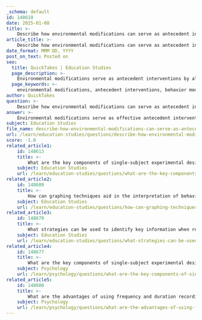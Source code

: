 ```yaml
---
_schema: default
id: 148610
date: 2025-01-08
title: >-
    Describe how environmental modifications can serve as antecedent interventions in behavior modification.
article_title: >-
    Describe how environmental modifications can serve as antecedent interventions in behavior modification.
date_format: MMM DD, YYYY
post_on_text: Posted on
seo:
  title: QuickTakes | Education Studies
  page_description: >-
    Environmental modifications serve as antecedent interventions by altering contexts to prevent undesirable behaviors and promote desirable ones. This proactive strategy enhances positive behavior and creates supportive environments for learning and development.
  page_keywords: >-
    environmental modifications, antecedent interventions, behavior modification, physical environment changes, visual supports, access to reinforcers, social environment adjustments, proactive approach, behavior prevention, educational settings, clinical environments, positive behavior support
author: QuickTakes
question: >-
    Describe how environmental modifications can serve as antecedent interventions in behavior modification.
answer: >-
    Environmental modifications serve as effective antecedent interventions in behavior modification by altering the context or conditions in which behaviors occur, thereby influencing the likelihood of those behaviors. Here’s how these modifications can be implemented and their impact on behavior:\n\n1. **Definition of Antecedent Interventions**: Antecedent interventions are strategies that modify the environment or context before a behavior occurs, aiming to prevent undesirable behaviors and promote desirable ones. By changing the antecedents, practitioners can create conditions that make it easier for individuals to engage in appropriate behaviors.\n\n2. **Types of Environmental Modifications**:\n   - **Physical Environment Changes**: This can include rearranging a classroom to minimize distractions, removing items that trigger undesirable behaviors, or providing a more structured environment. For example, in a classroom setting, placing students who are prone to distraction away from windows or high-traffic areas can help them focus better on their tasks.\n   - **Visual Supports**: Using visual schedules, cues, or reminders can help individuals understand expectations and routines, thereby reducing anxiety and confusion that may lead to inappropriate behaviors. For instance, a visual timer can help a child understand how long they need to stay on task.\n   - **Access to Reinforcers**: Modifying the availability of reinforcers can also serve as an antecedent intervention. For example, providing access to preferred activities or items contingent upon the completion of tasks can motivate individuals to engage in desired behaviors.\n   - **Social Environment Adjustments**: Changing the dynamics of social interactions can also be beneficial. For instance, pairing individuals with peers who exhibit positive behaviors can encourage similar behaviors through modeling.\n\n3. **Impact on Behavior**: By implementing these environmental modifications, the likelihood of appropriate behaviors increases while the chances of undesirable behaviors decrease. For example, if a child is frequently disruptive during group activities, modifying the seating arrangement to place them next to a peer who models appropriate behavior can lead to improved engagement and reduced disruptions.\n\n4. **Proactive Approach**: Environmental modifications align with proactive behavior modification strategies that avoid the use of aversive consequences. Instead of waiting for a behavior to occur and then responding, these interventions aim to prevent the behavior from occurring in the first place, fostering a more positive and supportive environment.\n\n5. **Applications Across Settings**: These techniques can be applied in various settings, including schools, homes, and clinical environments, to address a wide range of behavioral challenges. For instance, in clinical settings, therapists may modify the environment to reduce triggers for anxiety or aggression, thereby facilitating more effective therapeutic interventions.\n\nIn summary, environmental modifications as antecedent interventions play a crucial role in behavior modification by proactively shaping the context in which behaviors occur. This approach not only enhances the likelihood of positive behaviors but also contributes to a more conducive environment for learning and development.
subject: Education Studies
file_name: describe-how-environmental-modifications-can-serve-as-antecedent-interventions-in-behavior-modification.md
url: /learn/education-studies/questions/describe-how-environmental-modifications-can-serve-as-antecedent-interventions-in-behavior-modification
score: -1.0
related_article1:
    id: 148613
    title: >-
        What are the key components of single-subject experimental designs in research methodologies?
    subject: Education Studies
    url: /learn/education-studies/questions/what-are-the-key-components-of-singlesubject-experimental-designs-in-research-methodologies
related_article2:
    id: 148609
    title: >-
        How can graphing techniques aid in the interpretation of behavioral data?
    subject: Education Studies
    url: /learn/education-studies/questions/how-can-graphing-techniques-aid-in-the-interpretation-of-behavioral-data
related_article3:
    id: 148679
    title: >-
        What strategies can be used to identify key information when reading journal articles?
    subject: Education Studies
    url: /learn/education-studies/questions/what-strategies-can-be-used-to-identify-key-information-when-reading-journal-articles
related_article4:
    id: 148677
    title: >-
        What are the key components of single-subject experimental designs in research methodologies?
    subject: Psychology
    url: /learn/psychology/questions/what-are-the-key-components-of-singlesubject-experimental-designs-in-research-methodologies
related_article5:
    id: 148608
    title: >-
        What are the advantages of using frequency and duration recording in data collection?
    subject: Psychology
    url: /learn/psychology/questions/what-are-the-advantages-of-using-frequency-and-duration-recording-in-data-collection
---
```


&nbsp;